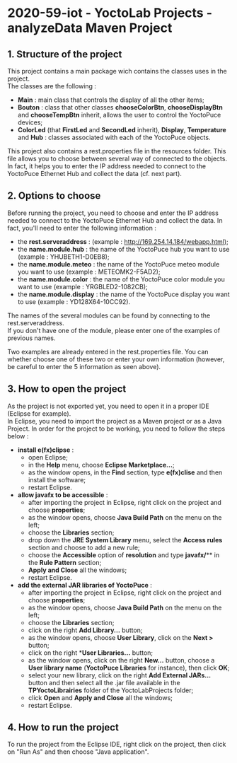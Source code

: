# 2020-59-iot - YoctoLab Projects - analyzeData Maven Project

## 1.   Structure of the project

This project contains a main package wich contains the classes uses in the project. <br>
The classes are the following : 
   - **Main** : main class that controls the display of all the other items;
   - **Bouton** : class that other classes **chooseColorBtn**, **chooseDisplayBtn** and **chooseTempBtn** inherit, allows the user to control the YoctoPuce devices;
   - **ColorLed** (that **FirstLed** and **SecondLed** inherit), **Display**, **Temperature** and **Hub** : classes associated with each of the YoctoPuce objects.

This project also contains a rest.properties file in the resources folder. This file allows you to choose between several way of connected to the objects. In fact, it helps you to enter the IP address needed to connect to the YoctoPuce Ethernet Hub and collect the data (cf. next part).

## 2.   Options to choose

Before running the project, you need to choose and enter the IP address needed to connect to the YoctoPuce Ethernet Hub and collect the data. In fact, you'll need to enter the following information :
  - the **rest.serveraddress** : (example : http://169.254.14.184/webapp.html);
  - the **name.module.hub** : the name of the YoctoPuce hub you want to use (example : YHUBETH1-D0EB8);
  - the **name.module.meteo** : the name of the YoctoPuce meteo module you want to use (example : METEOMK2-F5AD2);
  - the **name.module.color** : the name of the YoctoPuce color module you want to use (example : YRGBLED2-1082CB);
  - the **name.module.display** : the name of the YoctoPuce display you want to use (example : YD128X64-10CC92).

The names of the several modules can be found by connecting to the rest.serveraddress. <br>
If you don't have one of the module, please enter one of the examples of previous names.

Two examples are already entered in the rest.properties file. You can whether choose one of these two or enter your own information (however, be careful to enter the 5 information as seen above).

## 3.   How to open the project

As the project is not exported yet, you need to open it in a proper IDE (Eclipse for example). <br>
In Eclipse, you need to import the project as a Maven project or as a Java Project.
In order for the project to be working, you need to follow the steps below :
  - **install e(fx)clipse** : 
    - open Eclipse;
    - in the **Help** menu, choose **Eclipse Marketplace...**;
    - as the window opens, in the **Find** section, type **e(fx)clise** and then install the software;
    - restart Eclipse.
  - **allow javafx to be accessible** :
    - after importing the project in Eclipse, right click on the project and choose **properties**;
    - as the window opens, choose **Java Build Path** on the menu on the left;
    - choose the **Libraries** section;
    - drop down the **JRE System Library** menu, select the **Access rules** section and choose to add a new rule;
    - choose the **Accessible** option of **resolution** and type **javafx/**** in the **Rule Pattern** section;
    - **Apply and Close** all the windows;
    - restart Eclipse.
  - **add the external JAR libraries of YoctoPuce** :
    - after importing the project in Eclipse, right click on the project and choose **properties**;
    - as the window opens, choose **Java Build Path** on the menu on the left;
    - choose the **Libraries** section;
    - click on the right **Add Library...** button;
    - as the window opens, choose **User Library**, click on the **Next >** button;
    - click on the right ***User Libraries...** button;
    - as the window opens, click on the right **New...** button, choose a **User library name** (**YoctoPuce Libraries** for instance), then click **OK**;
    - select your new library, click on the right **Add External JARs...** button and then select all the .jar file available in the **TPYoctoLibrairies** folder of the YoctoLabProjects folder;
    - click **Open** and **Apply and Close** all the windows;
    - restart Eclipse.

## 4.   How to run the project

To run the project from the Eclipse IDE, right click on the project, then click on "Run As" and then choose "Java application".

